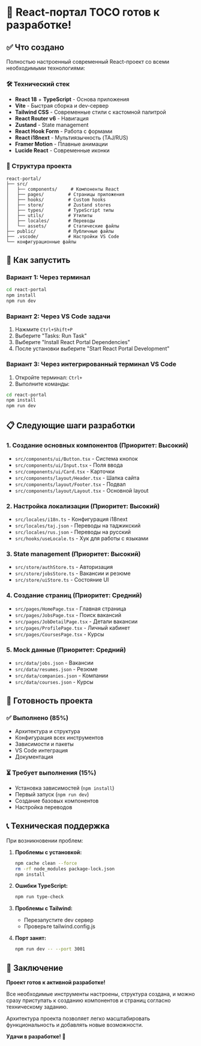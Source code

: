 # 🎉 React-портал TOCO готов к разработке!

## ✅ Что создано

Полностью настроенный современный React-проект со всеми необходимыми технологиями:

### 🛠️ Технический стек
- **React 18** + **TypeScript** - Основа приложения
- **Vite** - Быстрая сборка и dev-сервер
- **Tailwind CSS** - Современные стили с кастомной палитрой
- **React Router v6** - Навигация
- **Zustand** - State management
- **React Hook Form** - Работа с формами
- **React i18next** - Мультиязычность (TAJ/RUS)
- **Framer Motion** - Плавные анимации
- **Lucide React** - Современные иконки

### 📁 Структура проекта
```
react-portal/
├── src/
│   ├── components/     # Компоненты React
│   ├── pages/         # Страницы приложения
│   ├── hooks/         # Custom hooks
│   ├── store/         # Zustand stores
│   ├── types/         # TypeScript типы
│   ├── utils/         # Утилиты
│   ├── locales/       # Переводы
│   └── assets/        # Статические файлы
├── public/            # Публичные файлы
├── .vscode/           # Настройки VS Code
└── конфигурационные файлы
```

## 🚀 Как запустить

### Вариант 1: Через терминал
```bash
cd react-portal
npm install
npm run dev
```

### Вариант 2: Через VS Code задачи
1. Нажмите `Ctrl+Shift+P`
2. Выберите "Tasks: Run Task"
3. Выберите "Install React Portal Dependencies"
4. После установки выберите "Start React Portal Development"

### Вариант 3: Через интегрированный терминал VS Code
1. Откройте терминал: `Ctrl+` 
2. Выполните команды:
```bash
cd react-portal
npm install
npm run dev
```

## 📋 Следующие шаги разработки

### 1. Создание основных компонентов (Приоритет: Высокий)
- `src/components/ui/Button.tsx` - Система кнопок
- `src/components/ui/Input.tsx` - Поля ввода
- `src/components/ui/Card.tsx` - Карточки
- `src/components/layout/Header.tsx` - Шапка сайта
- `src/components/layout/Footer.tsx` - Подвал
- `src/components/layout/Layout.tsx` - Основной layout

### 2. Настройка локализации (Приоритет: Высокий)
- `src/locales/i18n.ts` - Конфигурация i18next
- `src/locales/taj.json` - Переводы на таджикский
- `src/locales/rus.json` - Переводы на русский
- `src/hooks/useLocale.ts` - Хук для работы с языками

### 3. State management (Приоритет: Высокий)
- `src/store/authStore.ts` - Авторизация
- `src/store/jobsStore.ts` - Вакансии и резюме
- `src/store/uiStore.ts` - Состояние UI

### 4. Создание страниц (Приоритет: Средний)
- `src/pages/HomePage.tsx` - Главная страница
- `src/pages/JobsPage.tsx` - Поиск вакансий
- `src/pages/JobDetailPage.tsx` - Детали вакансии
- `src/pages/ProfilePage.tsx` - Личный кабинет
- `src/pages/CoursesPage.tsx` - Курсы

### 5. Mock данные (Приоритет: Средний)
- `src/data/jobs.json` - Вакансии
- `src/data/resumes.json` - Резюме
- `src/data/companies.json` - Компании
- `src/data/courses.json` - Курсы

## 🎯 Готовность проекта

### ✅ Выполнено (85%)
- Архитектура и структура
- Конфигурация всех инструментов
- Зависимости и пакеты
- VS Code интеграция
- Документация

### ⏳ Требует выполнения (15%)
- Установка зависимостей (`npm install`)
- Первый запуск (`npm run dev`)
- Создание базовых компонентов
- Настройка переводов

## 📞 Техническая поддержка

При возникновении проблем:

1. **Проблемы с установкой:**
   ```bash
   npm cache clean --force
   rm -rf node_modules package-lock.json
   npm install
   ```

2. **Ошибки TypeScript:**
   ```bash
   npm run type-check
   ```

3. **Проблемы с Tailwind:**
   - Перезапустите dev сервер
   - Проверьте tailwind.config.js

4. **Порт занят:**
   ```bash
   npm run dev -- --port 3001
   ```

## 🌟 Заключение

**Проект готов к активной разработке!** 

Все необходимые инструменты настроены, структура создана, и можно сразу приступать к созданию компонентов и страниц согласно техническому заданию.

Архитектура проекта позволяет легко масштабировать функциональность и добавлять новые возможности.

**Удачи в разработке! 🚀**
